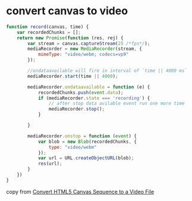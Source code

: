 # convert canvas to video


``` javascript
function record(canvas, time) {
    var recordedChunks = [];
    return new Promise(function (res, rej) {
        var stream = canvas.captureStream(25 /*fps*/);
        mediaRecorder = new MediaRecorder(stream, {
            mimeType: "video/webm; codecs=vp9"
        });

        //ondataavailable will fire in interval of `time || 4000 ms`
        mediaRecorder.start(time || 4000);

        mediaRecorder.ondataavailable = function (e) {
            recordedChunks.push(event.data);
            if (mediaRecorder.state === 'recording') {
                // after stop data avilable event run one more time
                mediaRecorder.stop();
            }

        }

        mediaRecorder.onstop = function (event) {
            var blob = new Blob(recordedChunks, {
                type: "video/webm"
            });
            var url = URL.createObjectURL(blob);
            res(url);
        }
    })
}
```
copy from [Convert HTML5 Canvas Sequence to a Video File](https://stackoverflow.com/questions/19235286/convert-html5-canvas-sequence-to-a-video-file)
